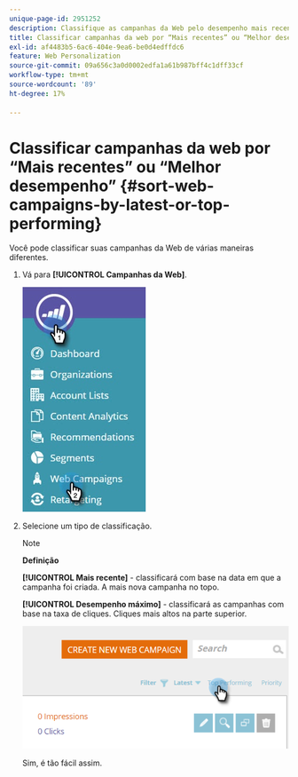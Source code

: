 ```yaml
---
unique-page-id: 2951252
description: Classifique as campanhas da Web pelo desempenho mais recente ou superior - Documentação do Marketo - Documentação do produto
title: Classificar campanhas da web por “Mais recentes” ou “Melhor desempenho”
exl-id: af4483b5-6ac6-404e-9ea6-be0d4edffdc6
feature: Web Personalization
source-git-commit: 09a656c3a0d0002edfa1a61b987bff4c1dff33cf
workflow-type: tm+mt
source-wordcount: '89'
ht-degree: 17%

---
```


# Classificar campanhas da web por “Mais recentes” ou “Melhor desempenho” {#sort-web-campaigns-by-latest-or-top-performing}

Você pode classificar suas campanhas da Web de várias maneiras diferentes.

1. Vá para **[!UICONTROL Campanhas da Web]**.

   ![](assets/web-campaigns-hand-1.jpg)

1. Selecione um tipo de classificação.

   >[!NOTE]
   >
   >**Definição**
   >
   >**[!UICONTROL Mais recente]** - classificará com base na data em que a campanha foi criada. A mais nova campanha no topo.
   >
   >**[!UICONTROL Desempenho máximo]** - classificará as campanhas com base na taxa de cliques. Cliques mais altos na parte superior.

   ![](assets/image2016-11-4-13-3a34-3a59.png)

   Sim, é tão fácil assim.
